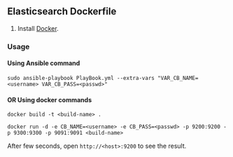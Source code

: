 ## Elasticsearch Dockerfile


1. Install [Docker](https://www.docker.com/).

### Usage 
#### Using Ansible command
    
    sudo ansible-playbook PlayBook.yml --extra-vars "VAR_CB_NAME=<username> VAR_CB_PASS=<passwd>"

#### OR Using docker commands
    docker build -t <build-name> .

    docker run -d -e CB_NAME=<username> -e CB_PASS=<passwd> -p 9200:9200 -p 9300:9300 -p 9091:9091 <build-name>


After few seconds, open `http://<host>:9200` to see the result.
